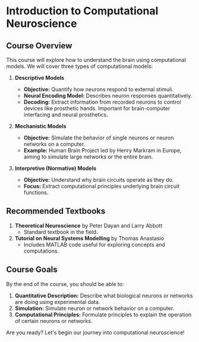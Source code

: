 # Introduction to Computational Neuroscience

## Course Overview
This course will explore how to understand the brain using computational models. We will cover three types of computational models:

1. **Descriptive Models**
   - **Objective:** Quantify how neurons respond to external stimuli.
   - **Neural Encoding Model:** Describes neuron responses quantitatively.
   - **Decoding:** Extract information from recorded neurons to control devices like prosthetic hands. Important for brain-computer interfacing and neural prosthetics.

2. **Mechanistic Models**
   - **Objective:** Simulate the behavior of single neurons or neuron networks on a computer.
   - **Example:** Human Brain Project led by Henry Markram in Europe, aiming to simulate large networks or the entire brain.

3. **Interpretive (Normative) Models**
   - **Objective:** Understand why brain circuits operate as they do.
   - **Focus:** Extract computational principles underlying brain circuit functions.

## Recommended Textbooks
1. **Theoretical Neuroscience** by Peter Dayan and Larry Abbott
   - Standard textbook in the field.
2. **Tutorial on Neural Systems Modelling** by Thomas Anastasio
   - Includes MATLAB code useful for exploring concepts and computations.

## Course Goals
By the end of the course, you should be able to:
1. **Quantitative Description:** Describe what biological neurons or networks are doing using experimental data.
2. **Simulation:** Simulate neuron or network behavior on a computer.
3. **Computational Principles:** Formulate principles to explain the operation of certain neurons or networks.

Are you ready? Let's begin our journey into computational neuroscience!